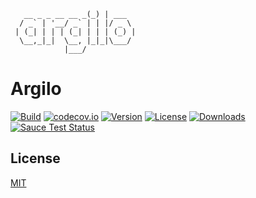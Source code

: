 ```
   __ _ _ __ __ _(_) | ___
  / _` | '__/ _` | | |/ _ \
 | (_| | | | (_| | | | (_) |
  \__,_|_|  \__, |_|_|\___/
            |___/

```

# Argilo

[![Build](https://ci.appveyor.com/api/projects/status/github/tao-zeng/argilo?branch=ts&svg=true)](https://ci.appveyor.com/project/tao-zeng/argilo/branch/ts)
[![codecov.io](https://codecov.io/github/tao-zeng/argilo/coverage.svg?branch=ts)](https://codecov.io/github/tao-zeng/argilo/branch/ts)
[![Version](https://img.shields.io/npm/v/argilo.svg)](https://npmjs.org/package/argilo)
[![License](https://img.shields.io/npm/l/argilo.svg)](https://npmjs.org/package/argilo)
[![Downloads](https://img.shields.io/npm/dt/argilo.svg)](https://npmjs.org/package/argilo)
[![Sauce Test Status](https://saucelabs.com/browser-matrix/argilo.svg)](https://saucelabs.com/u/argilo)

## License

[MIT](http://opensource.org/licenses/MIT)
